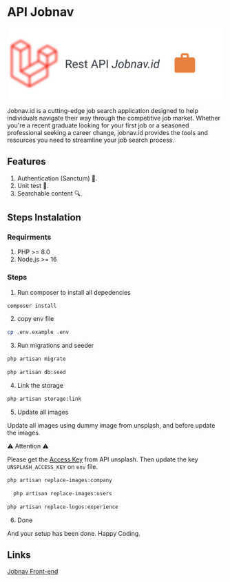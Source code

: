 # API Jobnav

![jobnav banner](./designs/Jobnav_id.jpg)

Jobnav.id is a cutting-edge job search application designed to help individuals navigate their way through the competitive job market. Whether you're a recent graduate looking for your first job or a seasoned professional seeking a career change, jobnav.id provides the tools and resources you need to streamline your job search process.

## Features

1. Authentication (Sanctum) 🔑.
2. Unit test 🧪.
3. Searchable content 🔍.

## Steps Instalation

### Requirments

1.  PHP >= 8.0 
2.  Node.js >= 16
  
### Steps

1. Run composer to install all depedencies
```bash
composer install
```

2. copy env file

```bash
cp .env.example .env
```

3. Run migrations and seeder

```bash
php artisan migrate
```
```bash
php artisan db:seed
```

4. Link the storage

```bash
php artisan storage:link
```

5. Update all images 
  
Update all images using dummy image from unsplash, and before update the images.

⚠ Attention ⚠

Please get the [Access Key](https://unsplash.com/oauth/applications/new) from API unsplash. Then update the key `UNSPLASH_ACCESS_KEY` on `env` file.

   ```bash
   php artisan replace-images:company
   ```
 ```bash
   php artisan replace-images:users
   ```

```bash
php artisan replace-logos:experience
```

6. Done
   
And your setup has been done. Happy Coding.

## Links

[Jobnav Front-end](https://github.com/nnivxix/jobnav)